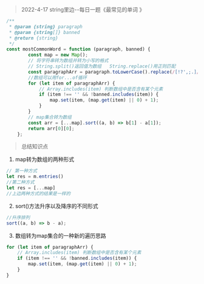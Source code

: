 > 2022-4-17 string里边--每日一题《最常见的单词 》

```javascript
/**
 * @param {string} paragraph
 * @param {string[]} banned
 * @return {string}
 */
const mostCommonWord = function (paragraph, banned) {
        const map = new Map();
        // 将字符串转为数组并转为小写的格式
        // String.split()返回值为数组   String.replace()用正则匹配
        const paragraphArr = paragraph.toLowerCase().replace(/[!?',;.]/g, ' ').split(' ');
        //数组可以用for...of循环
        for (let item of paragraphArr) {
            // Array.includes(item) 判断数组中是否含有某个元素
            if (item !== '' && !banned.includes(item)) {
                map.set(item, (map.get(item) || 0) + 1);
            }
        }
        // map集合转为数组
        const arr = [...map].sort((a, b) => b[1] - a[1]);
        return arr[0][0];
    };
```

> 总结知识点

1. map转为数组的两种形式
```javascript
// 第一种方式
let res = m.entries()
//第二种方式
let res = [...map]
//上边两种方式的结果是一样的
```
2. sort()方法升序以及降序的不同形式
```javascript
//升序排列
sort((a, b) => b - a);
```
3. 数组转为map集合的一种新的遍历思路
```javascript
for (let item of paragraphArr) {
    // Array.includes(item) 判断数组中是否含有某个元素
    if (item !== '' && !banned.includes(item)) {
        map.set(item, (map.get(item) || 0) + 1);
    }
}
```
